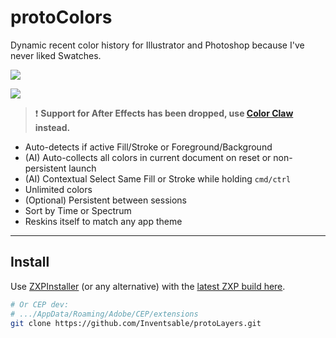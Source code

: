 # protoColors 

Dynamic recent color history for Illustrator and Photoshop because I've never liked Swatches.

![](https://thumbs.gfycat.com/ImpossibleSeparateDassierat-size_restricted.gif)

![](https://thumbs.gfycat.com/PertinentMediumFrillneckedlizard-size_restricted.gif)

>:heavy_exclamation_mark: **Support for After Effects has been dropped, use [Color Claw](https://github.com/Inventsable/Color-Claw) instead.**

* Auto-detects if active Fill/Stroke or Foreground/Background
* (AI) Auto-collects all colors in current document on reset or non-persistent launch
* (AI) Contextual Select Same Fill or Stroke while holding `cmd/ctrl`
* Unlimited colors
* (Optional) Persistent between sessions
* Sort by Time or Spectrum
* Reskins itself to match any app theme

---

## Install

Use [ZXPInstaller](https://zxpinstaller.com/) (or any alternative) with the [latest ZXP build here](https://github.com/Inventsable/protoLayers/blob/master/_builds/protoColors1.01.zxp).

``` bash
# Or CEP dev:
# .../AppData/Roaming/Adobe/CEP/extensions
git clone https://github.com/Inventsable/protoLayers.git
```